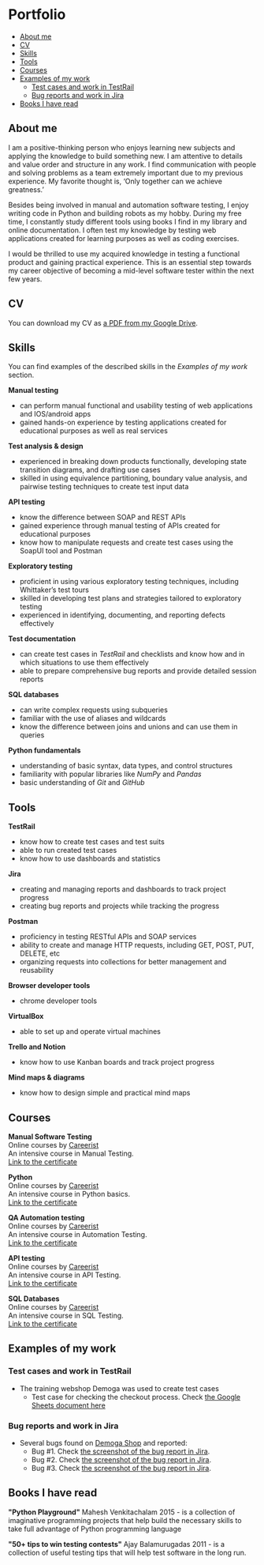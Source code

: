 # Portfolio
- [About me](#about-me)
- [CV](#cv)
- [Skills](#skills)
- [Tools](#tools)
- [Courses](#courses)
- [Examples of my work](#examples-of-my-work)
  * [Test cases and work in TestRail](#Test-cases-and-work-in-TestRail)
  * [Bug reports and work in Jira](#Bug-reports-and-work-in-Jira)
- [Books I have read](#Books-I-have-read)

## About me

I am a positive-thinking person who enjoys learning new subjects and applying the knowledge to build something new. I am attentive to details and value order and structure in any work. I find communication with people and solving problems as a team extremely important due to my previous experience. My favorite thought is, ‘Only together can we achieve greatness.’

Besides being involved in manual and automation software testing, I enjoy writing code in Python and building robots as my hobby. During my free time, I constantly study different tools using books I find in my library and online documentation. I often test my knowledge by testing web applications created for learning purposes as well as coding exercises.

I would be thrilled to use my acquired knowledge in testing a functional product and gaining practical experience. This is an essential step towards my career objective of becoming a mid-level software tester within the next few years.

## CV
You can download my CV as [a PDF from my Google Drive](https://drive.google.com/file/d/1iLaoPCWL4FX4Zsm_Umn7TphLAi9WcejY/view?usp=sharing).

## Skills

You can find examples of the described skills in the _Examples of my work_ section.

__Manual testing__
  * can perform manual functional and usability testing of web applications and IOS/android apps
  * gained hands-on experience by testing applications created for educational purposes as well as real services

__Test analysis & design__
  * experienced in breaking down products functionally, developing state transition diagrams, and drafting use cases
  * skilled in using equivalence partitioning, boundary value analysis, and pairwise testing techniques to create test input data

__API testing__
  * know the difference between SOAP and REST APIs
  * gained experience through manual testing of APIs created for educational purposes
  * know how to manipulate requests and create test cases using the SoapUI tool and Postman

__Exploratory testing__
  * proficient in using various exploratory testing techniques, including Whittaker’s test tours
  * skilled in developing test plans and strategies tailored to exploratory testing
  * experienced in identifying, documenting, and reporting defects effectively

__Test documentation__
  * can create test cases in _TestRail_ and checklists and know how and in which situations to use them effectively
  * able to prepare comprehensive bug reports and provide detailed session reports

__SQL databases__
  * can write complex requests using subqueries
  * familiar with the use of aliases and wildcards
  * know the difference between joins and unions and can use them in queries

__Python fundamentals__
  * understanding of basic syntax, data types, and control structures
  * familiarity with popular libraries like _NumPy_ and _Pandas_
  * basic understanding of _Git_ and _GitHub_

## Tools

__TestRail__
  * know how to create test cases and test suits
  * able to run created test cases
  * know how to use dashboards and statistics

__Jira__
  * creating and managing reports and dashboards to track project progress
  * creating bug reports and projects while tracking the progress

__Postman__
  * proficiency in testing RESTful APIs and SOAP services
  * ability to create and manage HTTP requests, including GET, POST, PUT, DELETE, etc
  * organizing requests into collections for better management and reusability

__Browser developer tools__
  * chrome developer tools

__VirtualBox__
  * able to set up and operate virtual machines

__Trello and Notion__
  * know how to use Kanban boards and track project progress

__Mind maps & diagrams__
  * know how to design simple and practical mind maps

## Courses

__Manual Software Testing__  
Online courses by [Careerist](https://www.careerist.com)  
An intensive course in Manual Testing.  
[Link to the certificate](https://drive.google.com/file/d/1MI0OGQjZrhrxMiqp38LSiSGRdsl_m7eV/view?usp=sharing)  

__Python__  
Online courses by [Careerist](https://www.careerist.com)  
An intensive course in Python basics.  
[Link to the certificate](https://drive.google.com/file/d/1f89e3cx5vleg4ySLOLT6rUS_rN5ClTwg/view?usp=sharing) 

__QA Automation testing__  
Online courses by [Careerist](https://www.careerist.com)  
An intensive course in Automation Testing.  
[Link to the certificate](https://drive.google.com/file/d/1pD1Pifv07waayWhWLSsroQ-BsZ9WFIkm/view?usp=sharing) 

__API testing__  
Online courses by [Careerist](https://www.careerist.com)  
An intensive course in API Testing.  
[Link to the certificate](https://drive.google.com/file/d/1Ispv4k26JyX7DR05PR3YNm_cm6Dfa7g-/view?usp=sharing) 

__SQL Databases__  
Online courses by [Careerist](https://drive.google.com/file/d/1pft7fqTcc9ItsGeU53Ig5SPX7KLfV2xz/view?usp=sharing)  
An intensive course in SQL Testing.  
[Link to the certificate](https://drive.google.com/file/d/1pft7fqTcc9ItsGeU53Ig5SPX7KLfV2xz/view?usp=share_link) 


## Examples of my work

### Test cases and work in TestRail

- The training webshop Demoga was used to create test cases
  * Test case for checking the checkout process. Check [the Google Sheets document here](https://docs.google.com/spreadsheets/d/1yCsiLwIoGTeuP5u-WFMtiL53596Z6hx9SoJ2HV1PxHQ/edit?usp=sharing)
 
### Bug reports and work in Jira

- Several bugs found on [Demoga Shop](https://shop.demoqa.com) and reported:
  * Bug #1. Check [the screenshot of the bug report in Jira](https://drive.google.com/file/d/1dgyT5_ww6n4WI8AmVKdHCJBonFPK0HHn/view?usp=share_link).
  * Bug #2. Check [the screenshot of the bug report in Jira](https://drive.google.com/file/d/18IyrZroX1WYQGgwNNbZo-VqHhMT52n6u/view?usp=share_link).
  * Bug #3. Check [the screenshot of the bug report in Jira](https://drive.google.com/file/d/1KrxiIBStI_iekG6Q-RQSrSHDpgYhhCCl/view?usp=share_link).


## Books I have read
__"Python Playground"__ Mahesh Venkitachalam 2015 - is a collection of imaginative programming projects that help build the necessary skills to take full advantage of Python programming language

__"50+ tips to win testing contests"__ Ajay Balamurugadas 2011 - is a collection of useful testing tips that will help test software in the long run.
